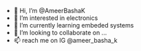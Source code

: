 - 👋 Hi, I’m @AmeerBashaK
- 👀 I’m interested in electronics 
- 🌱 I’m currently learning embeded systems 
- 💞️ I’m looking to collaborate on ...
- 📫 reach me on IG @ameer_basha_k 

<!---
AmeerBashaK/AmeerBashaK is a ✨ special ✨ repository because its `README.md` (this file) appears on your GitHub profile.
You can click the Preview link to take a look at your changes.
--->
